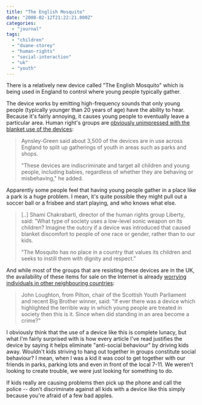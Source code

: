 ```yaml
---
title: "The English Mosquito"
date: "2008-02-12T21:22:21.000Z"
categories: 
  - "journal"
tags: 
  - "children"
  - "duane-storey"
  - "human-rights"
  - "social-interaction"
  - "uk"
  - "youth"
---
```


There is a relatively new device called "The English Mosquito" which is being used in England to control where young people typically gather.

The device works by emitting high-frequency sounds that only young people (typically younger than 20 years of age) have the ability to hear. Because it's fairly annoying, it causes young people to eventually leave a particular area. Human right's groups are [obviously unimpressed with the blanket use of the devices](http://edition.cnn.com/2008/WORLD/europe/02/12/uk.mosquito/index.html):

> Aynsley-Green said about 3,500 of the devices are in use across England to split up gatherings of youth in areas such as parks and shops.
> 
> "These devices are indiscriminate and target all children and young people, including babies, regardless of whether they are behaving or misbehaving," he added.

Apparently some people feel that having young people gather in a place like a park is a huge problem. I mean, it's quite possible they might pull out a soccer ball or a frisbee and start playing, and who knows what else.

> \[..\] Shami Chakrabarti, director of the human rights group Liberty, said: "What type of society uses a low-level sonic weapon on its children? Imagine the outcry if a device was introduced that caused blanket discomfort to people of one race or gender, rather than to our kids.
> 
> "The Mosquito has no place in a country that values its children and seeks to instill them with dignity and respect."

And while most of the groups that are resisting these devices are in the UK, the availability of these items for sale on the Internet is already [worrying individuals in other neighbouring countries](http://news.scotsman.com/latestnews/Children39s-chief-calls-for-ban.3768795.jp):

> John Loughton, from Pilton, chair of the Scottish Youth Parliament and recent Big Brother winner, said: "If ever there was a device which highlighted the terrible way in which young people are treated in society then this is it. Since when did standing in an area become a crime?"

I obviously think that the use of a device like this is complete lunacy, but what I'm fairly surprised with is how every article I've read justifies the device by saying it helps eliminate "anti-social behaviour" by driving kids away. Wouldn't kids striving to hang out together in groups constitute social behaviour? I mean, when I was a kid it was cool to get together with our friends in parks, parking lots and even in front of the local 7-11. We weren't looking to create trouble, we were just looking for something to do.

If kids really are causing problems then pick up the phone and call the police -- don't discriminate against all kids with a device like this simply because you're afraid of a few bad apples.
